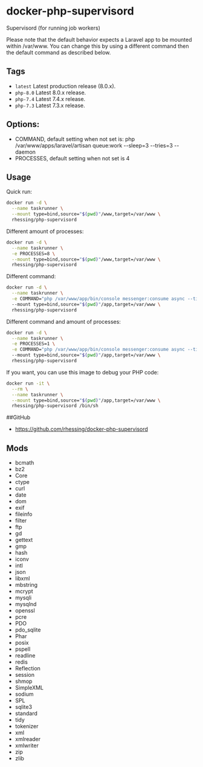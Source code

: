 # docker-php-supervisord

Supervisord (for running job workers)

Please note that the default behavior expects a Laravel app to be mounted within /var/www. You can change this by using a different command then the default command as described below.

## Tags
- `latest`  Latest production release (8.0.x).
- `php-8.0`    Latest 8.0.x release.
- `php-7.4`    Latest 7.4.x release.
- `php-7.3`    Latest 7.3.x release.

## Options:
* COMMAND, default setting when not set is: php /var/www/apps/laravel/artisan queue:work --sleep=3 --tries=3 --daemon
* PROCESSES, default setting when not set is 4

## Usage
Quick run:
```sh
docker run -d \
  --name taskrunner \
  --mount type=bind,source="$(pwd)"/www,target=/var/www \
  rhessing/php-supervisord
```


Different amount of processes:
```sh
docker run -d \
  --name taskrunner \
  -e PROCESSES=8 \
  --mount type=bind,source="$(pwd)"/www,target=/var/www \
  rhessing/php-supervisord
```


Different command:
```sh
docker run -d \
  --name taskrunner \
  -e COMMAND="php /var/www/app/bin/console messenger:consume async --time-limit=3600"
  --mount type=bind,source="$(pwd)"/app,target=/var/www \
  rhessing/php-supervisord
```


Different command and amount of processes:
```sh
docker run -d \
  --name taskrunner \
  -e PROCESSES=1 \
  -e COMMAND="php /var/www/app/bin/console messenger:consume async --time-limit=3600"
  --mount type=bind,source="$(pwd)"/app,target=/var/www \
  rhessing/php-supervisord
```


If you want, you can use this image to debug your PHP code:
```sh
docker run -it \
  --rm \
  --name taskrunner \
  --mount type=bind,source="$(pwd)"/app,target=/var/www \
  rhessing/php-supervisord /bin/sh
```

##GitHub
- https://github.com/rhessing/docker-php-supervisord

## Mods
- bcmath
- bz2
- Core
- ctype
- curl
- date
- dom
- exif
- fileinfo
- filter
- ftp
- gd
- gettext
- gmp
- hash
- iconv
- intl
- json
- libxml
- mbstring
- mcrypt
- mysqli
- mysqlnd
- openssl
- pcre
- PDO
- pdo_sqlite
- Phar
- posix
- pspell
- readline
- redis
- Reflection
- session
- shmop
- SimpleXML
- sodium
- SPL
- sqlite3
- standard
- tidy
- tokenizer
- xml
- xmlreader
- xmlwriter
- zip
- zlib
